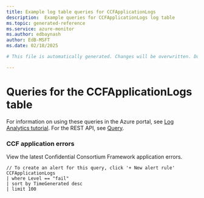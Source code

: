 ```yaml
---
title: Example log table queries for CCFApplicationLogs
description:  Example queries for CCFApplicationLogs log table
ms.topic: generated-reference
ms.service: azure-monitor
ms.author: edbaynash
author: EdB-MSFT
ms.date: 02/18/2025

# This file is automatically generated. Changes will be overwritten. Do not change this file directly. 

---
```


# Queries for the CCFApplicationLogs table

For information on using these queries in the Azure portal, see [Log Analytics tutorial](/azure/azure-monitor/logs/log-analytics-tutorial). For the REST API, see [Query](/rest/api/loganalytics/query).


### CCF application errors  


View the latest Confidential Consortium Framework application errors.  

```query
// To create an alert for this query, click '+ New alert rule'
CCFApplicationLogs
| where Level == "fail"
| sort by TimeGenerated desc
| limit 100
```

